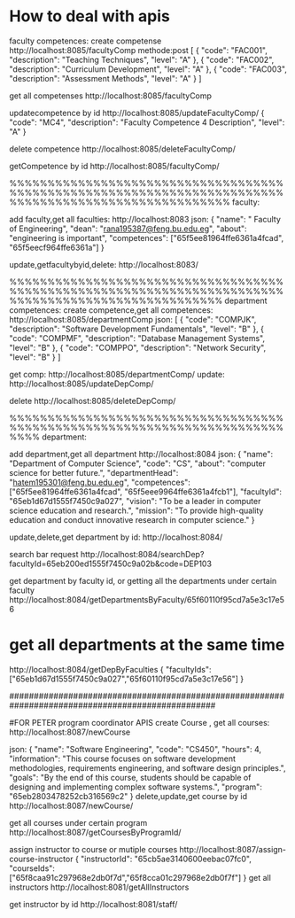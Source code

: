 # How to deal with apis
faculty competences:
create competense 
http://localhost:8085/facultyComp
methode:post
[
  {
    "code": "FAC001",
    "description": "Teaching Techniques",
    "level": "A"
  },
  {
    "code": "FAC002",
    "description": "Curriculum Development",
    "level": "A"
  },
  {
    "code": "FAC003",
    "description": "Assessment Methods",
    "level": "A"
  }
]

get all competenses
http://localhost:8085/facultyComp



updatecompetence by id
http://localhost:8085/updateFacultyComp/<id>
{
  "code": "MC4",
  "description": "Faculty Competence 4 Description",
  "level": "A"
}


delete competence
http://localhost:8085/deleteFacultyComp/<id>

getCompetence by id
http://localhost:8085/facultyComp/<id>


%%%%%%%%%%%%%%%%%%%%%%%%%%%%%%%%%%%%%%%%%%%%%%%%%%%%%%%%%%%%%%%%%%%%%%%%%%%%%%%%%%%%%%%%%%%%%%%%%%%%%
faculty:

add faculty,get all faculties:
http://localhost:8083
json:
{
  "name": " Faculty of Engineering",
  "dean": "rana195387@feng.bu.edu.eg",
  "about": "engineering is important",
  "competences": ["65f5ee81964ffe6361a4fcad", "65f5eecf964ffe6361a"]
}

update,getfacultybyid,delete:
http://localhost:8083/<id>

%%%%%%%%%%%%%%%%%%%%%%%%%%%%%%%%%%%%%%%%%%%%%%%%%%%%%%%%%%%%%%%%%%%%%%%%%%%%%%%%%%%%%%%%%%%%%%%%%%%%
department competences:
create competence,get all competences:
http://localhost:8085/departmentComp
json:
[
  {
    "code": "COMPJK",
    "description": "Software Development Fundamentals",
    "level": "B"
  },
  {
    "code": "COMPMF",
    "description": "Database Management Systems",
    "level": "B"
  },
  {
    "code": "COMPPO",
    "description": "Network Security",
    "level": "B"
  }
]


get comp:
http://localhost:8085/departmentComp/<id>
update:
http://localhost:8085/updateDepComp/<id>

delete
http://localhost:8085/deleteDepComp/<id>



%%%%%%%%%%%%%%%%%%%%%%%%%%%%%%%%%%%%%%%%%%%%%%%%%%%%%%%%%%%%%%%%%%%%%%%%%%%%
department:

add department,get all department
http://localhost:8084
json:
{
  "name": "Department of Computer Science",
  "code": "CS",
  "about": "computer science for better future.",
  "departmentHead": "hatem195301@feng.bu.edu.eg",
  "competences": ["65f5ee81964ffe6361a4fcad", "65f5eee9964ffe6361a4fcb1"],
  "facultyId": "65eb1d67d1555f7450c9a027",
  "vision": "To be a leader in computer science education and research.",
  "mission": "To provide high-quality education and conduct innovative research in computer science."
}



update,delete,get department by id:
http://localhost:8084/<id>

search bar request
http://localhost:8084/searchDep?facultyId=65eb200ed1555f7450c9a02b&code=DEP103

get department by faculty id, or getting all the departments under certain faculty
http://localhost:8084/getDepartmentsByFaculty/65f60110f95cd7a5e3c17e56


# get all departments at the same time
http://localhost:8084/getDepByFaculties
{
  "facultyIds": ["65eb1d67d1555f7450c9a027","65f60110f95cd7a5e3c17e56"]
}



##################################################################################################


#FOR PETER
program coordinator APIS
create Course , get all courses:
http://localhost:8087/newCourse

json:
{
  "name": "Software Engineering",
  "code": "CS450",
  "hours": 4,
  "information": "This course focuses on software development methodologies, requirements engineering, and software design principles.",
  "goals": "By the end of this course, students should be capable of designing and implementing complex software systems.",
  "program": "65eb2803478252cb316569c2"
}
delete,update,get course by id
http://localhost:8087/newCourse/<courseid>

get all courses under certain program
http://localhost:8087/getCoursesByProgramId/<programId>


assign instructor to course or mutiple courses
http://localhost:8087/assign-course-instructor
{
  "instructorId": "65cb5ae3140600eebac07fc0",
  "courseIds": ["65f8caa91c297968e2db0f7d","65f8cca01c297968e2db0f7f"]
}
get all instructors
http://localhost:8081/getAllInstructors

get instructor by id
http://localhost:8081/staff/<id>
